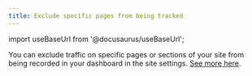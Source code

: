 ```yaml
---
title: Exclude specific pages from being tracked
---
```


import useBaseUrl from '@docusaurus/useBaseUrl';

You can exclude traffic on specific pages or sections of your site from being recorded in your dashboard in the site settings. [See more here](top-pages.md#block-traffic-from-specific-pages-or-sections).
